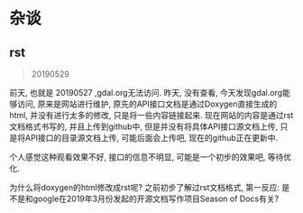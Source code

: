 # 杂谈

## rst

> 20190529

前天, 也就是 20190527 ,gdal.org无法访问. 昨天, 没有查看, 今天发现gdal.org能够访问, 原来是网站进行维护, 原先的API接口文档是通过Doxygen直接生成的html, 并没有进行太多的修改, 只是将一些内容链接起来. 现在网站的内容是通过rst文档格式书写的, 并且上传到github中, 但是并没有将具体API接口源文档上传, 只是将API接口的目录源文档上传, 可能后面会上传吧, 现在的github正在更新中.

个人感觉这种观看效果不好, 接口的信息不明显, 可能是一个初步的效果吧, 等待优化.

为什么将doxygen的html修改成rst呢? 之前初步了解过rst文档格式, 第一反应: 是不是和google在2019年3月份发起的开源文档写作项目Season of Docs有关?